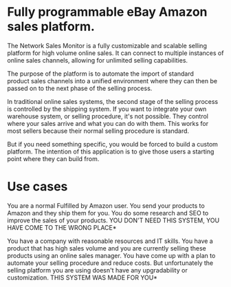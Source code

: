 # Fully programmable eBay Amazon sales platform.
The Network Sales Monitor is a fully customizable and scalable selling platform for high volume online sales. It can connect to multiple instances of online sales channels, allowing for unlimited selling capabilities. 

The purpose of the platform is to automate the import of standard product sales channels into a unified environment where they can then be passed on to the next phase of the selling process. 

In traditional online sales systems, the second stage of the selling process is controlled by the shipping system. If you want to integrate your own warehouse system, or selling procedure, it's not possible. They control where your sales arrive and what you can do with them. This works for most sellers because their normal selling procedure is standard. 

But if you need something specific, you would be forced to build a custom platform. The intention of this application is to give those users a starting point where they can build from.

# Use cases
You are a normal Fulfilled by Amazon user. You send your products to Amazon and they ship them for you. You do some research and SEO to improve the sales of your products. YOU DON'T NEED THIS SYSTEM, YOU HAVE COME TO THE WRONG PLACE*

You have a company with reasonable resources and IT skills. You have a product that has high sales volume and you are currently selling these products using an online sales manager. You have come up with a plan to automate your selling procedure and reduce costs. But unfortunately the selling platform you are using doesn't have any upgradability or customization. THIS SYSTEM WAS MADE FOR YOU*
